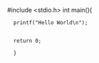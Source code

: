 #include <stdio.h>
int main(){

       
      printf("Hello World\n");

      
      return 0;
      
      }
